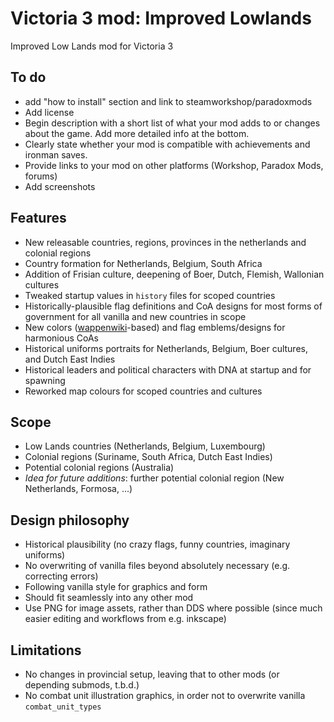 # Victoria 3 mod: Improved Lowlands

Improved Low Lands mod for Victoria 3

## To do

- add "how to install" section and link to steamworkshop/paradoxmods
- Add license
- Begin description with a short list of what your mod adds to or changes about the game. Add more detailed info at the bottom.
- Clearly state whether your mod is compatible with achievements and ironman saves.
- Provide links to your mod on other platforms (Workshop, Paradox Mods, forums)
- Add screenshots

## Features

- New releasable countries, regions, provinces in the netherlands and colonial regions
- Country formation for Netherlands, Belgium, South Africa
- Addition of Frisian culture, deepening of Boer, Dutch, Flemish, Wallonian cultures
- Tweaked startup values in `history` files for scoped countries
- Historically-plausible flag definitions and CoA designs for most forms of government for all vanilla and new countries in scope
- New colors ([wappenwiki](http://wappenwiki.org)-based) and flag emblems/designs for harmonious CoAs 
- Historical uniforms portraits for Netherlands, Belgium, Boer cultures, and Dutch East Indies
- Historical leaders and political characters with DNA at startup and for spawning
- Reworked map colours for scoped countries and cultures

## Scope

- Low Lands countries (Netherlands, Belgium, Luxembourg)
- Colonial regions (Suriname, South Africa, Dutch East Indies)
- Potential colonial regions (Australia)
- _Idea for future additions_: further potential colonial region (New Netherlands, Formosa, ...)

## Design philosophy

- Historical plausibility (no crazy flags, funny countries, imaginary uniforms)
- No overwriting of vanilla files beyond absolutely necessary (e.g. correcting errors)
- Following vanilla style for graphics and form
- Should fit seamlessly into any other mod
- Use PNG for image assets, rather than DDS where possible (since much easier editing and workflows from e.g. inkscape)

## Limitations

- No changes in provincial setup, leaving that to other mods (or depending submods, t.b.d.)
- No combat unit illustration graphics, in order not to overwrite vanilla `combat_unit_types`
